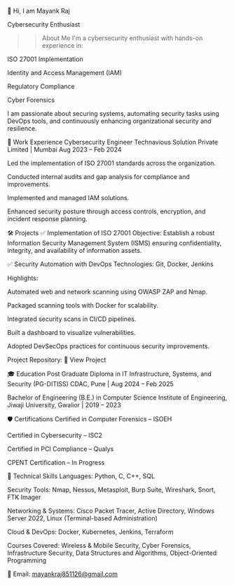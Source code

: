 👋 Hi, I am Mayank Raj

Cybersecurity Enthusiast

 >> About Me
I'm a cybersecurity enthusiast with hands-on experience in:

ISO 27001 Implementation

Identity and Access Management (IAM)

Regulatory Compliance

Cyber Forensics

I am passionate about securing systems, automating security tasks using DevOps tools, and continuously enhancing organizational security and resilience.

💼 Work Experience
Cybersecurity Engineer
Technavious Solution Private Limited | Mumbai
Aug 2023 – Feb 2024

Led the implementation of ISO 27001 standards across the organization.

Conducted internal audits and gap analysis for compliance and improvements.

Implemented and managed IAM solutions.

Enhanced security posture through access controls, encryption, and incident response planning.

🛠️ Projects
✅ Implementation of ISO 27001
Objective: Establish a robust Information Security Management System (ISMS) ensuring confidentiality, integrity, and availability of information assets.

✅ Security Automation with DevOps
Technologies: Git, Docker, Jenkins

Highlights:

Automated web and network scanning using OWASP ZAP and Nmap.

Packaged scanning tools with Docker for scalability.

Integrated security scans in CI/CD pipelines.

Built a dashboard to visualize vulnerabilities.

Adopted DevSecOps practices for continuous security improvements.

Project Repository: 🔗 View Project

🎓 Education
Post Graduate Diploma in IT Infrastructure, Systems, and Security (PG-DITISS)
CDAC, Pune | Aug 2024 – Feb 2025

Bachelor of Engineering (B.E.) in Computer Science
Institute of Engineering, Jiwaji University, Gwalior | 2019 – 2023

🛡️ Certifications
Certified in Computer Forensics – ISOEH

Certified in Cybersecurity – ISC2

Certified in PCI Compliance – Qualys

CPENT Certification – In Progress

🧰 Technical Skills
Languages: Python, C, C++, SQL

Security Tools: Nmap, Nessus, Metasploit, Burp Suite, Wireshark, Snort, FTK Imager

Networking & Systems: Cisco Packet Tracer, Active Directory, Windows Server 2022, Linux (Terminal-based Administration)

Cloud & DevOps: Docker, Kubernetes, Jenkins, Terraform

Courses Covered: Wireless & Mobile Security, Cyber Forensics, Infrastructure Security, Data Structures and Algorithms, Object-Oriented Programming


📧 Email: mayankraj851126@gmail.com


